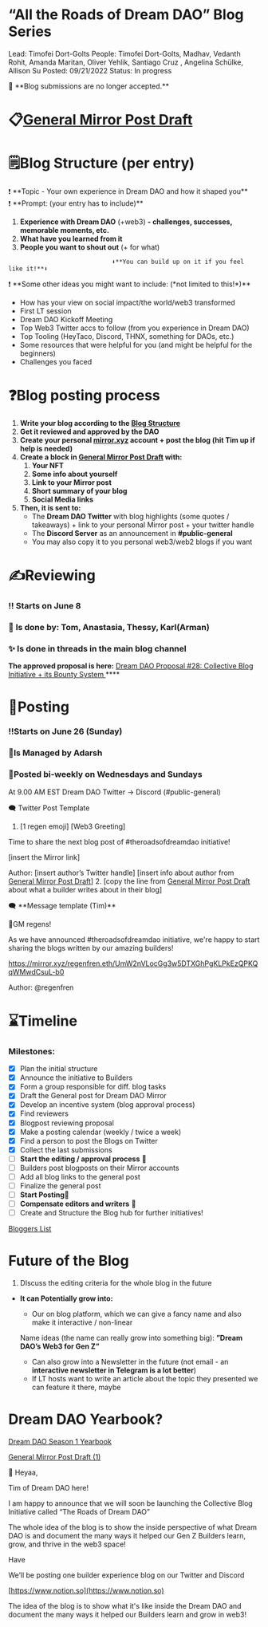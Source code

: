 # “All the Roads of Dream DAO” Blog Series

Lead: Timofei Dort-Golts
People: Timofei Dort-Golts, Madhav, Vedanth Rohit, Amanda Maritan, Oliver Yehlik, Santiago Cruz , Angelina Schülke, Allison Su
Posted: 09/21/2022
Status: In progress

<aside>
📢 **Blog submissions are no longer accepted.**

</aside>

# 📋[General Mirror Post Draft](../../Design%20Documents%20&%20Braindumps%2096c62424d0454ec2bd5170ad5dce5dae/%E2%80%9CThe%20Roads%20of%20Dream%20DAO%E2%80%9D%20Blog%20Series%20a6b763cb3b614aa9a7b2a84c13d4adcc/General%20Mirror%20Post%20Draft%20382e62da10904231a0f7e974107396f9.md)

# 🗒️Blog Structure (per entry)

<aside>
❗ **Topic - Your own experience in Dream DAO and how it shaped you**

</aside>

<aside>
❗ **Prompt: (your entry has to include)**

1. **Experience with Dream DAO** (+web3) **- challenges, successes, memorable moments, etc.** 
2. **What have you learned from it**
3. **People you want to shout out** (+ for what)
</aside>

                                 ⬇️**You can build up on it if you feel like it!**⬇️

<aside>
❗ **Some other ideas you might want to include: (*not limited to this!*)**

- How has your view on social impact/the world/web3 transformed
- First LT session
- Dream DAO Kickoff Meeting
- Top Web3 Twitter accs to follow (from you experience in Dream DAO)
- Top Tooling (HeyTaco, Discord, THNX, something for DAOs, etc.)
- Some resources that were helpful for you (and might be helpful for the beginners)
- Challenges you faced
</aside>

# ❓Blog posting process

1. **Write your blog according to the [Blog Structure](../../Design%20Documents%20&%20Braindumps%2096c62424d0454ec2bd5170ad5dce5dae/%E2%80%9CThe%20Roads%20of%20Dream%20DAO%E2%80%9D%20Blog%20Series%20a6b763cb3b614aa9a7b2a84c13d4adcc.md)** 
2. **Get it reviewed and approved by the DAO**
3. **Create your personal [mirror.xyz](http://mirror.xyz) account + post the blog (hit Tim up if help is needed)**
4. **Create a block in [General Mirror Post Draft](../../Design%20Documents%20&%20Braindumps%2096c62424d0454ec2bd5170ad5dce5dae/%E2%80%9CThe%20Roads%20of%20Dream%20DAO%E2%80%9D%20Blog%20Series%20a6b763cb3b614aa9a7b2a84c13d4adcc/General%20Mirror%20Post%20Draft%20382e62da10904231a0f7e974107396f9.md) with:**
    1. **Your NFT** 
    2. **Some info about yourself** 
    3. **Link to your Mirror post**
    4. **Short summary of your blog**
    5. **Social Media links**
5. **Then, it is sent to:**
    - The **Dream DAO Twitter** with blog highlights (some quotes / takeaways) + link to your personal Mirror post + your twitter handle
    - The **Discord Server** as an announcement in **#public-general**
    - You may also copy it to you personal web3/web2 blogs if you want

# ✍️Reviewing

### ‼️ Starts on June 8

### 👤 **Is done by: Tom, Anastasia, Thessy, Karl(Arman)**

### ✨ Is done in threads in the main blog channel

**The approved proposal is here:**
[Dream DAO Proposal #28: Collective Blog Initiative + its Bounty System ](../../Governance%20Proposals%205d412cf3fc7743baaa779bd95bf06dc5/Governance%20Proposal%20Database%2053c301529577431d8754784c804b4dfc/Dream%20DAO%20Proposal%20#28%20Collective%20Blog%20Initiative%20%20e88692901fcc48e8ac1c693e393701e8.md)  ****

# 📮Posting

### ‼️**Starts on June 26 (Sunday)**

### 👤Is Managed by Adarsh

### 📅Posted bi-weekly on Wednesdays and Sundays
At 9.00 AM EST
Dream DAO Twitter → Discord (#public-general)

<aside>
🗨️ Twitter Post Template

1. [1 regen emoji] [Web3 Greeting]

Time to share the next blog post of #theroadsofdreamdao initiative!

[insert the Mirror link]

Author: [insert author’s Twitter handle]
[insert info about author from [General Mirror Post Draft](../../Design%20Documents%20&%20Braindumps%2096c62424d0454ec2bd5170ad5dce5dae/%E2%80%9CThe%20Roads%20of%20Dream%20DAO%E2%80%9D%20Blog%20Series%20a6b763cb3b614aa9a7b2a84c13d4adcc/General%20Mirror%20Post%20Draft%20382e62da10904231a0f7e974107396f9.md)]
2. [copy the line from [General Mirror Post Draft](../../Design%20Documents%20&%20Braindumps%2096c62424d0454ec2bd5170ad5dce5dae/%E2%80%9CThe%20Roads%20of%20Dream%20DAO%E2%80%9D%20Blog%20Series%20a6b763cb3b614aa9a7b2a84c13d4adcc/General%20Mirror%20Post%20Draft%20382e62da10904231a0f7e974107396f9.md) about what a builder writes about in their blog]
</aside>

<aside>
🗨️ **Message template (Tim)**

🌱GM regens!

As we have announced #theroadsofdreamdao initiative, we're happy to start sharing the blogs written by our amazing builders!

https://mirror.xyz/regenfren.eth/UmW2nVLocGg3w5DTXGhPgKLPkEzQPKQqWMwdCsuL-b0

Author: @regenfren

</aside>

# ⌛Timeline

### **Milestones:**

- [x]  Plan the initial structure
- [x]  Announce the initiative to Builders
- [x]  Form a group responsible for diff. blog tasks
- [x]  Draft the General post for Dream DAO Mirror
- [x]  Develop an incentive system (blog approval process)
- [x]  Find reviewers
- [x]  Blogpost reviewing proposal
- [x]  Make a posting calendar (weekly / twice a week)
- [x]  Find a person to post the Blogs on Twitter
- [x]  Collect the last submissions
- [ ]  **Start the editing / approval process** 🚩
- [ ]  Builders post blogposts on their Mirror accounts
- [ ]  Add all blog links to the general post
- [ ]  Finalize the general post
- [ ]  **Start Posting**🎉
- [ ]  **Compensate editors and writers** 💸
- [ ]  Create and Structure the Blog hub for further initiatives!

[Bloggers List ](%E2%80%9CAll%20the%20Roads%20of%20Dream%20DAO%E2%80%9D%20Blog%20Series%2079fa5233486e4be7b829daa0d5715f10/Bloggers%20List%20fde7e56503554ccb8f56da75c599f016.csv)

# Future of the Blog

1. DIscuss the editing criteria for the whole blog in the future
- **It can Potentially grow into:**
    - Our on blog platform, which we can give a fancy name and also make it interactive / non-linear
    
    Name ideas (the name can really grow into something big):
    **”Dream DAO’s Web3 for Gen Z”**
    - Can also grow into a Newsletter in the future (not email - an **interactive newsletter in Telegram is a lot better**)
    - If LT hosts want to write an article about the topic they presented we can feature it there, maybe

# Dream DAO Yearbook?

[Dream DAO Season 1 Yearbook](https://www.notion.so/Dream-DAO-Season-1-Yearbook-92082844a6834ae4888e19bbf59faafa?pvs=21)

[General Mirror Post Draft (1)](%E2%80%9CAll%20the%20Roads%20of%20Dream%20DAO%E2%80%9D%20Blog%20Series%2079fa5233486e4be7b829daa0d5715f10/General%20Mirror%20Post%20Draft%20(1)%209a73cc5d0b82486b8ae514c04ee3bf68.md)

🌄 Heyaa,

Tim of Dream DAO here!

I am happy to announce that we will soon be launching the Collective Blog Initiative called “The Roads of Dream DAO”

The whole idea of the blog is to show the inside perspective of what Dream DAO is and document the many ways it helped our Gen Z Builders learn, grow, and thrive in the web3 space!

Have 

We’ll be posting one builder experience blog on our Twitter and Discord 

[https://www.notion.so](https://www.notion.so)

The idea of the blog is to show what it's like inside the Dream DAO and document the many ways it helped our Builders learn and grow in web3!